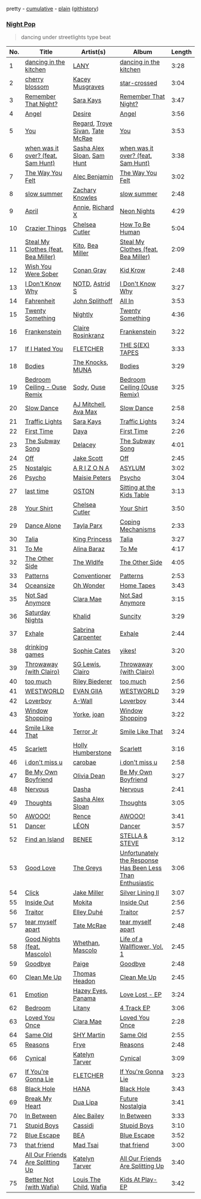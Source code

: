 pretty - [cumulative](/playlists/cumulative/Night%20Pop.md) - [plain](/playlists/plain/37i9dQZF1DXbcP8BbYEQaO) ([githistory](https://github.githistory.xyz/mackorone/spotify-playlist-archive/blob/main/playlists/plain/37i9dQZF1DXbcP8BbYEQaO))

### [Night Pop](https://open.spotify.com/playlist/37i9dQZF1DXbcP8BbYEQaO)

> dancing under streetlights type beat

| No. | Title | Artist(s) | Album | Length |
|---|---|---|---|---|
| 1 | [dancing in the kitchen](https://open.spotify.com/track/0ohcCrxZkBfFbkuRPOZQZX) | [LANY](https://open.spotify.com/artist/49tQo2QULno7gxHutgccqF) | [dancing in the kitchen](https://open.spotify.com/album/3fHkjpHZjohpdtiJJdVtez) | 3:28 |
| 2 | [cherry blossom](https://open.spotify.com/track/3PT3dmokgfqJSsZxv4Njw5) | [Kacey Musgraves](https://open.spotify.com/artist/70kkdajctXSbqSMJbQO424) | [star-crossed](https://open.spotify.com/album/6y9LbrjY2TpaLvtbE7FTkc) | 3:04 |
| 3 | [Remember That Night?](https://open.spotify.com/track/1nYzjrdVQ8RpF93M0jPFW7) | [Sara Kays](https://open.spotify.com/artist/7Lk9V7E1u5gqSHmtcKlOqH) | [Remember That Night?](https://open.spotify.com/album/239r63fqY8PyWX9WcgwNzP) | 3:47 |
| 4 | [Angel](https://open.spotify.com/track/4lHUHDjJCQ1KoBu6tPn3N6) | [Desire](https://open.spotify.com/artist/2OuSnRT9BKAvFuw0yoTim0) | [Angel](https://open.spotify.com/album/3TeE4aUIN4xID8Ao7rQZLm) | 3:56 |
| 5 | [You](https://open.spotify.com/track/2cc8Sw1OnCuA5bV8nqWqpE) | [Regard](https://open.spotify.com/artist/4ofCBoyEiGSePFAG500xev), [Troye Sivan](https://open.spotify.com/artist/3WGpXCj9YhhfX11TToZcXP), [Tate McRae](https://open.spotify.com/artist/45dkTj5sMRSjrmBSBeiHym) | [You](https://open.spotify.com/album/6cWawCk4DohREQA42eEOe1) | 3:53 |
| 6 | [when was it over? (feat. Sam Hunt)](https://open.spotify.com/track/779UN3kabApm2zfqX549vf) | [Sasha Alex Sloan](https://open.spotify.com/artist/4xnihxcoXWK3UqryOSnbw5), [Sam Hunt](https://open.spotify.com/artist/2kucQ9jQwuD8jWdtR9Ef38) | [when was it over? (feat. Sam Hunt)](https://open.spotify.com/album/3AgZTDS1wwPkLMs2HAcWjG) | 3:38 |
| 7 | [The Way You Felt](https://open.spotify.com/track/6XdHZr9iXdqc4Q76wtgbqr) | [Alec Benjamin](https://open.spotify.com/artist/5IH6FPUwQTxPSXurCrcIov) | [The Way You Felt](https://open.spotify.com/album/40TZNoA3ePd2eFXzd4dtB2) | 3:02 |
| 8 | [slow summer](https://open.spotify.com/track/4JEGeqPF0RH7oi1lHdtbK6) | [Zachary Knowles](https://open.spotify.com/artist/5BxcZnUcETSt90VlbsdugI) | [slow summer](https://open.spotify.com/album/5h57maDhvtnrVnJa7ihR7D) | 2:48 |
| 9 | [April](https://open.spotify.com/track/254lj5GscJvXZpmaTp99rd) | [Annie](https://open.spotify.com/artist/7zt6Af78CalxaPDqORfw8L), [Richard X](https://open.spotify.com/artist/2Oz5BD9D2OhEyXSfmxIHi4) | [Neon Nights](https://open.spotify.com/album/1nxRfDOzBcLefK67kB6zw7) | 4:29 |
| 10 | [Crazier Things](https://open.spotify.com/track/2ptqYXyQ1QdArGjbrTzBaU) | [Chelsea Cutler](https://open.spotify.com/artist/5JMLG56F1X5mFmWNmS0iAp) | [How To Be Human](https://open.spotify.com/album/2oOAjpOoHkiOjFGsf2sION) | 5:04 |
| 11 | [Steal My Clothes (feat. Bea Miller)](https://open.spotify.com/track/5VvUxoP2bKyps8sroie6T1) | [Kito](https://open.spotify.com/artist/3FLUBwpAnaIlIKeaBfsxFe), [Bea Miller](https://open.spotify.com/artist/1o2NpYGqHiCq7FoiYdyd1x) | [Steal My Clothes (feat. Bea Miller)](https://open.spotify.com/album/6Xss8KphZhnWr2bq2tvEr4) | 2:09 |
| 12 | [Wish You Were Sober](https://open.spotify.com/track/0kn2gu8Pd03DiYHzRvX2Xk) | [Conan Gray](https://open.spotify.com/artist/4Uc8Dsxct0oMqx0P6i60ea) | [Kid Krow](https://open.spotify.com/album/2CMlkzFI2oDAy5MbyV7OV5) | 2:48 |
| 13 | [I Don't Know Why](https://open.spotify.com/track/0ZXdzaT1k688dkpNeEgQiV) | [NOTD](https://open.spotify.com/artist/5jAMCwdNHWr7JThxtMuEyy), [Astrid S](https://open.spotify.com/artist/3AVfmawzu83sp94QW7CEGm) | [I Don't Know Why](https://open.spotify.com/album/5LNAH17alOHq9AwIRiymTj) | 3:27 |
| 14 | [Fahrenheit](https://open.spotify.com/track/4KsrNG85gkH4u3daIfZ8w2) | [John Splithoff](https://open.spotify.com/artist/7A2x4Urpc4VKF1pb7qnNqD) | [All In](https://open.spotify.com/album/5ge9X7vQzrKCnaUxvheDYa) | 3:53 |
| 15 | [Twenty Something](https://open.spotify.com/track/6tn96Btxy5ysJADC6cXGz8) | [Nightly](https://open.spotify.com/artist/3qDMrpZHtZEtVl5i1l7hP3) | [Twenty Something](https://open.spotify.com/album/51WevfxIZpP81UzN8t3h72) | 4:36 |
| 16 | [Frankenstein](https://open.spotify.com/track/1xSmjB0t19q4CSJ0X0ymGB) | [Claire Rosinkranz](https://open.spotify.com/artist/3V0ZQW0dNuVaFtbVYgSI24) | [Frankenstein](https://open.spotify.com/album/740ehwZADpfoezUB54h6zE) | 3:22 |
| 17 | [If I Hated You](https://open.spotify.com/track/5YQ0CPa9i7g40fzkDJK3Vo) | [FLETCHER](https://open.spotify.com/artist/5qa31A9HySw3T7MKWI9bGg) | [THE S(EX) TAPES](https://open.spotify.com/album/1cppTra3p7ByUGqNsv3Qla) | 3:33 |
| 18 | [Bodies](https://open.spotify.com/track/5mueyPaJsGl0bGiZSu1z0e) | [The Knocks](https://open.spotify.com/artist/2x7EATekOPhFGRx3syMGEC), [MUNA](https://open.spotify.com/artist/6xdRb2GypJ7DqnWAI2mHGn) | [Bodies](https://open.spotify.com/album/16mo5DcJexdaBnL0u5QAoS) | 3:29 |
| 19 | [Bedroom Ceiling - Ouse Remix](https://open.spotify.com/track/3LjQDbEz8gmZSmJe36tUmh) | [Sody](https://open.spotify.com/artist/01y8iBZYk8aeNfPsuTVrAt), [Ouse](https://open.spotify.com/artist/6R29RU7eyQHSNc5kaHPWJn) | [Bedroom Ceiling (Ouse Remix)](https://open.spotify.com/album/2SA3qutFNIl3QrK7CKkAH5) | 3:25 |
| 20 | [Slow Dance](https://open.spotify.com/track/5FNS5Vj69AhRGJWjhrAd01) | [AJ Mitchell](https://open.spotify.com/artist/6dn6x1XOng3LOAnfTjUn77), [Ava Max](https://open.spotify.com/artist/4npEfmQ6YuiwW1GpUmaq3F) | [Slow Dance](https://open.spotify.com/album/3tnCAhqSU4V0EEgYnrTRuD) | 2:58 |
| 21 | [Traffic Lights](https://open.spotify.com/track/6CRMSbYypKAf9XubEsmvkN) | [Sara Kays](https://open.spotify.com/artist/7Lk9V7E1u5gqSHmtcKlOqH) | [Traffic Lights](https://open.spotify.com/album/374RbvDWAdosSKBLYOjh5z) | 3:24 |
| 22 | [First Time](https://open.spotify.com/track/4L4lClgi5m2Itz6Fgt750F) | [Daya](https://open.spotify.com/artist/6Dd3NScHWwnW6obMFbl1BH) | [First Time](https://open.spotify.com/album/3brTW6AYnC94Uafukxvhcu) | 2:26 |
| 23 | [The Subway Song](https://open.spotify.com/track/3MIMKvXfK4bqkJ2wteG5Jq) | [Delacey](https://open.spotify.com/artist/1thbOfXak53dM1Xabq3pmb) | [The Subway Song](https://open.spotify.com/album/1duvX5yMywtvx6k1JAC3iX) | 4:01 |
| 24 | [Off](https://open.spotify.com/track/73Ilcr8ZN7m1tKXRGax5JO) | [Jake Scott](https://open.spotify.com/artist/0DxPHf2flBAcV2SnZPg3SV) | [Off](https://open.spotify.com/album/6i4QFrfQpEZhSlGjFcCMP8) | 2:45 |
| 25 | [Nostalgic](https://open.spotify.com/track/65SjaqhfKeFhmXprzlzyn4) | [A R I Z O N A](https://open.spotify.com/artist/7hOGhpa8RMSuDOWntGIAJt) | [ASYLUM](https://open.spotify.com/album/1qnAzDoa24ZYCZDzmP74sL) | 3:02 |
| 26 | [Psycho](https://open.spotify.com/track/6YZwJSMNL7hB4ItxZtn7jx) | [Maisie Peters](https://open.spotify.com/artist/2RVvqRBon9NgaGXKfywDSs) | [Psycho](https://open.spotify.com/album/5UBAspHjoGNtNAvHAf5aSI) | 3:04 |
| 27 | [last time](https://open.spotify.com/track/0UzJ1IVUONAqNSvrLDHz3I) | [OSTON](https://open.spotify.com/artist/4PR77KtW5drJXCsqcyfuzJ) | [Sitting at the Kids Table](https://open.spotify.com/album/42DhJfcMoofwzhUQ2WKzBb) | 3:13 |
| 28 | [Your Shirt](https://open.spotify.com/track/6zdg9ovHEPx9EblJcc7FGf) | [Chelsea Cutler](https://open.spotify.com/artist/5JMLG56F1X5mFmWNmS0iAp) | [Your Shirt](https://open.spotify.com/album/4uP2XlSUEX4VmW2nIcEgVb) | 3:50 |
| 29 | [Dance Alone](https://open.spotify.com/track/4jlFQMGIn42SphX3hk2r8l) | [Tayla Parx](https://open.spotify.com/artist/1LzWWI9v4UKdbBgz8fqi15) | [Coping Mechanisms](https://open.spotify.com/album/34DsY6z1WKrdPelGDmx8Uo) | 2:33 |
| 30 | [Talia](https://open.spotify.com/track/53jbdPQBaH6WaQvW0zmGBs) | [King Princess](https://open.spotify.com/artist/6beUvFUlKliUYJdLOXNj9C) | [Talia](https://open.spotify.com/album/5Z9ThGv7MrUjdZJREO9GOF) | 3:27 |
| 31 | [To Me](https://open.spotify.com/track/70izrPPF9I7fqCOChXsc30) | [Alina Baraz](https://open.spotify.com/artist/6hfwwpXqZPRC9CsKI7qtv1) | [To Me](https://open.spotify.com/album/0u5WSJGs6HBbubRJZLHFhJ) | 4:17 |
| 32 | [The Other Side](https://open.spotify.com/track/5UKww4m7PM5FQPWEelIjaE) | [The Wldlfe](https://open.spotify.com/artist/2Vvj76fff5uAw10W1sW54W) | [The Other Side](https://open.spotify.com/album/6x29bpb0qK2u05nvdbKYTy) | 4:05 |
| 33 | [Patterns](https://open.spotify.com/track/5Wok14DtMdF9y57EnofNWO) | [Conventioner](https://open.spotify.com/artist/2DdKYZ2hIsoUTUV54Q0k1y) | [Patterns](https://open.spotify.com/album/2B4T4FLP3NgcdoPOCOk5hx) | 2:53 |
| 34 | [Oceansize](https://open.spotify.com/track/37oz0tZXDhBDOzPSAvxX9W) | [Oh Wonder](https://open.spotify.com/artist/5cIc3SBFuBLVxJz58W2tU9) | [Home Tapes](https://open.spotify.com/album/6ZGs1cTdS7wvHa10DicJuw) | 3:43 |
| 35 | [Not Sad Anymore](https://open.spotify.com/track/1AHa2iLVTyjMisXwg0oMh1) | [Clara Mae](https://open.spotify.com/artist/6RHKEd9dpzQ4c09x8Zdaxu) | [Not Sad Anymore](https://open.spotify.com/album/7Ils0W77mr7zmvy9MKZRcN) | 3:15 |
| 36 | [Saturday Nights](https://open.spotify.com/track/7vGGAJBkHKxKtOnGjQduDV) | [Khalid](https://open.spotify.com/artist/6LuN9FCkKOj5PcnpouEgny) | [Suncity](https://open.spotify.com/album/4UNwL1B7JoymNUiTFJa52B) | 3:29 |
| 37 | [Exhale](https://open.spotify.com/track/14EeuWq3XGMJWyE4dMN8Qx) | [Sabrina Carpenter](https://open.spotify.com/artist/74KM79TiuVKeVCqs8QtB0B) | [Exhale](https://open.spotify.com/album/1oHLo3v7QL6aWOxBc4XxTu) | 2:44 |
| 38 | [drinking games](https://open.spotify.com/track/1uE4onkFvDXyBjIGsu9PZ5) | [Sophie Cates](https://open.spotify.com/artist/4xjJOu0MWVWuaDVZOy0Dx2) | [yikes!](https://open.spotify.com/album/6Tu5CCCBJvyF0x6BQuzj0G) | 3:20 |
| 39 | [Throwaway (with Clairo)](https://open.spotify.com/track/3TTWpDAiJfyoJDd5v2F8C3) | [SG Lewis](https://open.spotify.com/artist/0GG2cWaonE4JPrjcCCQ1EG), [Clairo](https://open.spotify.com/artist/3l0CmX0FuQjFxr8SK7Vqag) | [Throwaway (with Clairo)](https://open.spotify.com/album/3VZK2BUptZDwTdOlogvFlk) | 3:00 |
| 40 | [too much](https://open.spotify.com/track/6hDxf753cNz33rKFE4Nmiv) | [Riley Biederer](https://open.spotify.com/artist/31bkN7gszM3TNGZrpTa2tR) | [too much](https://open.spotify.com/album/1JmCP78ceHPTehcxcRYFPY) | 2:56 |
| 41 | [WESTWORLD](https://open.spotify.com/track/6ZP2iPx7t4epRBAKWvRPt1) | [EVAN GIIA](https://open.spotify.com/artist/0D6BtvIkN3P9GHTa8KR24t) | [WESTWORLD](https://open.spotify.com/album/1y8qDhdUaUKxlvDLJ2tHgC) | 3:29 |
| 42 | [Loverboy](https://open.spotify.com/track/3CboywxfJIgvHqi2FF4exb) | [A-Wall](https://open.spotify.com/artist/56OjNTX2bkrdGcB0staUOV) | [Loverboy](https://open.spotify.com/album/1K1loWZRyk1Dtk5zIy4qjx) | 3:44 |
| 43 | [Window Shopping](https://open.spotify.com/track/1tYBsN62rh9ssKUeam2uKX) | [Yorke](https://open.spotify.com/artist/0fqpHg28DnvRvfJYvJKk8N), [joan](https://open.spotify.com/artist/3HXLY1sNXIxHfulrjPiRf5) | [Window Shopping](https://open.spotify.com/album/6NXFgZ3pHn8ftXaaT03Trs) | 3:22 |
| 44 | [Smile Like That](https://open.spotify.com/track/7es6sHK04L7Frp8bnnRPvl) | [Terror Jr](https://open.spotify.com/artist/5QatamYwvUTOmMHW6WA0AG) | [Smile Like That](https://open.spotify.com/album/5VhMGVRPeCwJ77aekYl7Gq) | 3:24 |
| 45 | [Scarlett](https://open.spotify.com/track/61HHWViQkXFwVRYAFWmqhk) | [Holly Humberstone](https://open.spotify.com/artist/0nnYdIpahs41QiZ9MWp5Wx) | [Scarlett](https://open.spotify.com/album/3Ib4FYFZTU0cmLZJRNUBkh) | 3:16 |
| 46 | [i don't miss u](https://open.spotify.com/track/5CxgoUsj1XQjlW5b2BvOnW) | [carobae](https://open.spotify.com/artist/2HysMkOtaumKooHYAlE7wd) | [i don't miss u](https://open.spotify.com/album/0C4Uc7mEx0bbtnLbm13erX) | 2:58 |
| 47 | [Be My Own Boyfriend](https://open.spotify.com/track/0DXZHcAQAkXx8YlMIdzqgG) | [Olivia Dean](https://open.spotify.com/artist/00x1fYSGhdqScXBRpSj3DW) | [Be My Own Boyfriend](https://open.spotify.com/album/3KxiaBG22271OPBM29XRe8) | 3:27 |
| 48 | [Nervous](https://open.spotify.com/track/6HQMwVTq0x383g45PwZw5w) | [Dasha](https://open.spotify.com/artist/7Ez6lTtSMjMf2YSYpukP1I) | [Nervous](https://open.spotify.com/album/7lVfiGJFKqdNSoMj3e55uN) | 2:41 |
| 49 | [Thoughts](https://open.spotify.com/track/2jm0S3dMxpAz5H59z4lOJH) | [Sasha Alex Sloan](https://open.spotify.com/artist/4xnihxcoXWK3UqryOSnbw5) | [Thoughts](https://open.spotify.com/album/3XFWmmwiJR0i7WnHDvgten) | 3:05 |
| 50 | [AWOOO!](https://open.spotify.com/track/33C1sEVNSwk1P5nTzQ2Wky) | [Rence](https://open.spotify.com/artist/3VJTtTgub426X1NuzcyAOb) | [AWOOO!](https://open.spotify.com/album/6dQgJv3DYQAtE9OmOaEqXl) | 3:41 |
| 51 | [Dancer](https://open.spotify.com/track/3FpsFW7PcGAUki4siWcvVk) | [LÉON](https://open.spotify.com/artist/4SqTiwOEdYrNayaGMkc7ia) | [Dancer](https://open.spotify.com/album/1RY6ffqngwYDOrQ9vHb5SC) | 3:57 |
| 52 | [Find an Island](https://open.spotify.com/track/4Ve0Jx7MXjU4aPrFHJRZK7) | [BENEE](https://open.spotify.com/artist/0Cp8WN4V8Tu4QJQwCN5Md4) | [STELLA & STEVE](https://open.spotify.com/album/3ZJSoxsPMkNC9eb6gUn0Q8) | 3:12 |
| 53 | [Good Love](https://open.spotify.com/track/2cp6teLsYgSg4IOrZIc4vd) | [The Greys](https://open.spotify.com/artist/0a0MZlZx2q8XnvljZxRlDx) | [Unfortunately the Response Has Been Less Than Enthusiastic](https://open.spotify.com/album/7BGRsZGGdw34ThqGU1keZo) | 3:06 |
| 54 | [Click](https://open.spotify.com/track/7cAFrpq9c6nJJcnF04ah39) | [Jake Miller](https://open.spotify.com/artist/3gggmBN0erstm3YJvEGe3t) | [Silver Lining II](https://open.spotify.com/album/1XXSATOgeCXLaDRLDGfs6Y) | 3:07 |
| 55 | [Inside Out](https://open.spotify.com/track/2vnocfBFbXPm4g9gsqquXf) | [Mokita](https://open.spotify.com/artist/3sKeaby6GMSJWgYueZaSjE) | [Inside Out](https://open.spotify.com/album/1KJOwJ0GGbbGPoOPGf0qda) | 2:56 |
| 56 | [Traitor](https://open.spotify.com/track/13AxsHppGvU1LsftFSuAJV) | [Elley Duhé](https://open.spotify.com/artist/67MNhiAICFY6Pwc2YxCO0K) | [Traitor](https://open.spotify.com/album/3pCnOxJezgI4KmcKMznAE7) | 2:57 |
| 57 | [tear myself apart](https://open.spotify.com/track/57m2Kve0xnAgYVAPxMLKHS) | [Tate McRae](https://open.spotify.com/artist/45dkTj5sMRSjrmBSBeiHym) | [tear myself apart](https://open.spotify.com/album/3FhPAdYjwW3aLRMvx8HbKz) | 2:48 |
| 58 | [Good Nights (feat. Mascolo)](https://open.spotify.com/track/08Kj0lvbsqAxzeUOBYZRL6) | [Whethan](https://open.spotify.com/artist/0vqJkZ0RpLZixt3lTmD8vP), [Mascolo](https://open.spotify.com/artist/1hssO6mIBREUt4w6riUeBp) | [Life of a Wallflower, Vol. 1](https://open.spotify.com/album/4oN0HoJVDsVKwJmquYy7d2) | 2:45 |
| 59 | [Goodbye](https://open.spotify.com/track/7ugxl0JmzLzfKQwzcdyWcr) | [Paige](https://open.spotify.com/artist/2hscsIIlxYGIUYsfarFCG7) | [Goodbye](https://open.spotify.com/album/7ucPVCRtolBzcgcGW3WD5g) | 2:48 |
| 60 | [Clean Me Up](https://open.spotify.com/track/6zUw4QJytKkTBhwbRC6OiM) | [Thomas Headon](https://open.spotify.com/artist/0dn62y7ayEAxcIcMcBWXIE) | [Clean Me Up](https://open.spotify.com/album/3EzxxqIyKOmLlP5agpW0Tm) | 2:45 |
| 61 | [Emotion](https://open.spotify.com/track/5Rnv9hVUuyc5Q7jiFRHRwm) | [Hazey Eyes](https://open.spotify.com/artist/3r0RZ55RKisnnF0jVcYrVR), [Panama](https://open.spotify.com/artist/3W9UldYu0xJcaOAw2SUTDI) | [Love Lost - EP](https://open.spotify.com/album/1U1CVrJeVjdt6eY13T34FY) | 3:24 |
| 62 | [Bedroom](https://open.spotify.com/track/3LH6EfPCeySeuymuK2gWAO) | [Litany](https://open.spotify.com/artist/2z6JjrrJKNLilqlx8mlxcc) | [4 Track EP](https://open.spotify.com/album/64NBfuKfE49atmxBp4H3ZZ) | 3:06 |
| 63 | [Loved You Once](https://open.spotify.com/track/3LbwR2WcofkDBp4LSgGJh1) | [Clara Mae](https://open.spotify.com/artist/6RHKEd9dpzQ4c09x8Zdaxu) | [Loved You Once](https://open.spotify.com/album/01iLv3vWw6HJNlpkpazU8G) | 2:28 |
| 64 | [Same Old](https://open.spotify.com/track/3GCVYVuCRRMH7WVtI5V0E3) | [SHY Martin](https://open.spotify.com/artist/7eCmccnRwPmRnWPw61x6jM) | [Same Old](https://open.spotify.com/album/59YQpTemLWyGdL6oQMPq6w) | 2:55 |
| 65 | [Reasons](https://open.spotify.com/track/4FQqwtrVJFsliLCrlN0zrz) | [Frye](https://open.spotify.com/artist/51c7EsUuMgAXsIlcabMgKG) | [Reasons](https://open.spotify.com/album/0rHdJzccejp5TytlhCMP5Q) | 2:48 |
| 66 | [Cynical](https://open.spotify.com/track/2LW4Bkirg94ae861UMg4bW) | [Katelyn Tarver](https://open.spotify.com/artist/6i8Tae6takoQos2JZ4vdRn) | [Cynical](https://open.spotify.com/album/6CkRa8wMIAPDJYiPXA6nHp) | 3:09 |
| 67 | [If You're Gonna Lie](https://open.spotify.com/track/4X2caEGywKxXKGImqNkBmt) | [FLETCHER](https://open.spotify.com/artist/5qa31A9HySw3T7MKWI9bGg) | [If You're Gonna Lie](https://open.spotify.com/album/3HJzsf1y8Z3HX2qa1lcsa9) | 3:23 |
| 68 | [Black Hole](https://open.spotify.com/track/1N8S0zxZFT4OBdvtK2iS4Q) | [HANA](https://open.spotify.com/artist/224Zsim3dmWXWYUXFuHv0o) | [Black Hole](https://open.spotify.com/album/4LuctFz5ZmuGWKhIetADRr) | 3:43 |
| 69 | [Break My Heart](https://open.spotify.com/track/017PF4Q3l4DBUiWoXk4OWT) | [Dua Lipa](https://open.spotify.com/artist/6M2wZ9GZgrQXHCFfjv46we) | [Future Nostalgia](https://open.spotify.com/album/7fJJK56U9fHixgO0HQkhtI) | 3:41 |
| 70 | [In Between](https://open.spotify.com/track/7klmV4HDFkYocmtszarlLL) | [Alec Bailey](https://open.spotify.com/artist/0Y660vMBkPvMxMV9QTg11v) | [In Between](https://open.spotify.com/album/4wsAHO4EajRo4gRCHkoxUx) | 3:33 |
| 71 | [Stupid Boys](https://open.spotify.com/track/0kZQeL9nM7ZzqlnwZ0Wnch) | [Cassidi](https://open.spotify.com/artist/3hHnYAexHQ3wYGYno6LArK) | [Stupid Boys](https://open.spotify.com/album/45Ks17vaMNo7EzDBEkAXbA) | 3:10 |
| 72 | [Blue Escape](https://open.spotify.com/track/2HdJ8CcFR52iKnvoUm2I7I) | [BEA](https://open.spotify.com/artist/3Z3GDBp8qms6GCTWZlBA3M) | [Blue Escape](https://open.spotify.com/album/0RsioaII4X4rhcDGtpdM45) | 3:52 |
| 73 | [that friend](https://open.spotify.com/track/0jI7t8dSBRQU8EOlicWTmL) | [Mad Tsai](https://open.spotify.com/artist/5C2iFRY2UldL2hv9THw4aB) | [that friend](https://open.spotify.com/album/33BfwbhA9EgZZfDCZEj7Bh) | 3:00 |
| 74 | [All Our Friends Are Splitting Up](https://open.spotify.com/track/1uwZ46SjGjrVaZOdR3zYUF) | [Katelyn Tarver](https://open.spotify.com/artist/6i8Tae6takoQos2JZ4vdRn) | [All Our Friends Are Splitting Up](https://open.spotify.com/album/3Rf75PC9Awl8gfIccji1n8) | 3:40 |
| 75 | [Better Not (with Wafia)](https://open.spotify.com/track/7n1940b6kHcaEewFSZXnXa) | [Louis The Child](https://open.spotify.com/artist/7wg1qvie3KqDNQbAkTdbX0), [Wafia](https://open.spotify.com/artist/0FL2d6iFFNAV3yBUbXjZ1U) | [Kids At Play- EP](https://open.spotify.com/album/21R2CiMVZH2MY514Sq2DIG) | 3:42 |